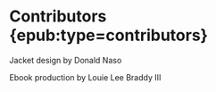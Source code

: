 # Contributors {epub:type=contributors}

Jacket design by Donald Naso

Ebook production by Louie Lee Braddy III
